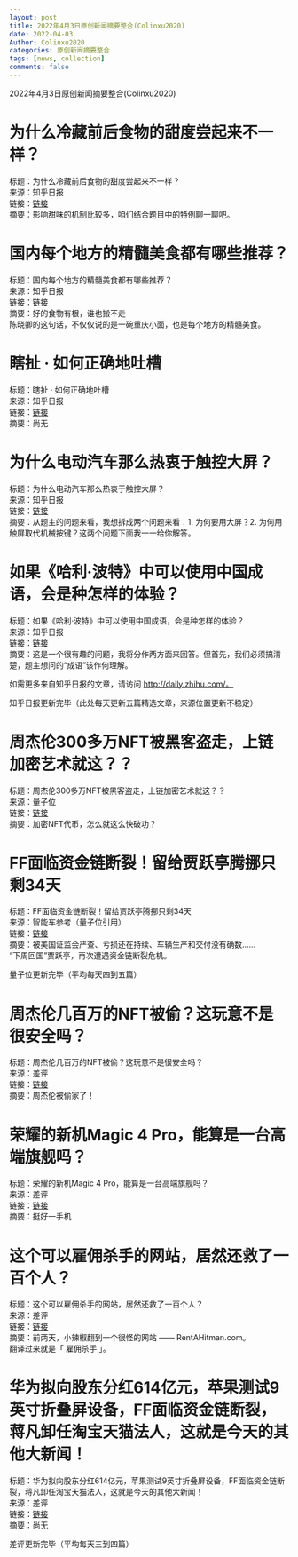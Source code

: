 ```yaml
---
layout: post
title: 2022年4月3日原创新闻摘要整合(Colinxu2020)
date: 2022-04-03
Author: Colinxu2020
categories: 原创新闻摘要整合
tags: [news, collection]
comments: false
--- 
```


2022年4月3日原创新闻摘要整合(Colinxu2020)
<!-- more -->

# 为什么冷藏前后食物的甜度尝起来不一样？
标题：为什么冷藏前后食物的甜度尝起来不一样？<br>
来源：知乎日报<br>
链接：[链接](http://daily.zhihu.com/story/9747015)<br>
摘要：影响甜味的机制比较多，咱们结合题目中的特例聊一聊吧。
 
# 国内每个地方的精髓美食都有哪些推荐？
标题：国内每个地方的精髓美食都有哪些推荐？<br>
来源：知乎日报<br>
链接：[链接](http://daily.zhihu.com/story/9747117)<br>
摘要：好的食物有根，谁也搬不走<br>
陈晓卿的这句话，不仅仅说的是一碗重庆小面，也是每个地方的精髓美食。
 
# 瞎扯 · 如何正确地吐槽
标题：瞎扯 · 如何正确地吐槽<br>
来源：知乎日报<br>
链接：[链接](http://daily.zhihu.com/story/9747102)<br>
摘要：尚无

# 为什么电动汽车那么热衷于触控大屏？
标题：为什么电动汽车那么热衷于触控大屏？<br>
来源：知乎日报<br>
链接：[链接](http://daily.zhihu.com/story/9747005)<br>
摘要：从题主的问题来看，我想拆成两个问题来看：1. 为何要用大屏？2. 为何用触屏取代机械按键？这两个问题下面我一一给你解答。

# 如果《哈利·波特》中可以使用中国成语，会是种怎样的体验？
标题：如果《哈利·波特》中可以使用中国成语，会是种怎样的体验？<br>
来源：知乎日报<br>
链接：[链接](http://daily.zhihu.com/story/9747120)<br>
摘要：这是一个很有趣的问题，我将分作两方面来回答。但首先，我们必须搞清楚，题主想问的“成语”该作何理解。
 
 如需更多来自知乎日报的文章，请访问 http://daily.zhihu.com/。
 
知乎日报更新完毕（此处每天更新五篇精选文章，来源位置更新不稳定）
 
# 周杰伦300多万NFT被黑客盗走，上链加密艺术就这？？
标题：周杰伦300多万NFT被黑客盗走，上链加密艺术就这？？<br>
来源：量子位<br>
链接：[链接](http://mp.weixin.qq.com/s?__biz=MzIzNjc1NzUzMw==&mid=2247617541&idx=1&sn=d11e43e79230732f967a8d542820fa39&chksm=e8d1bb77dfa6326110af32fbf6dc68aa24235089f9c1417805f1f04de4ea01d0b607e210457e#rd)<br>
摘要：加密NFT代币，怎么就这么快破功？<br>
 
# FF面临资金链断裂！留给贾跃亭腾挪只剩34天
标题：FF面临资金链断裂！留给贾跃亭腾挪只剩34天<br>
来源：智能车参考（量子位引用）<br>
链接：[链接](http://mp.weixin.qq.com/s?__biz=MzkzOTE3Nzc5MA==&mid=2247492601&idx=1&sn=76c205726bf6cc20e21e639854cf1edb&chksm=c2f641a8f581c8bed68efc6cb1e566f5cbe93de14ec6a32ce4dfec92ae89efa7529238dbfafe#rd)<br>
摘要：被美国证监会严查、亏损还在持续、车辆生产和交付没有确数……<br>
“下周回国”贾跃亭，再次遭遇资金链断裂危机。

量子位更新完毕（平均每天四到五篇）

#  周杰伦几百万的NFT被偷？这玩意不是很安全吗？
标题：周杰伦几百万的NFT被偷？这玩意不是很安全吗？<br>
来源：差评<br>
链接：[链接](http://mp.weixin.qq.com/s?__biz=MzA5NDc1NzQ4MA==&mid=2654005748&idx=1&sn=25acb86c4706aa83db760b487b64dcd8&chksm=8b8dfef3bcfa77e560bbc8b63b5daa6818a3a554777176d505c6fa4c3e8e10c2fc483240c3c7#rd)<br>
摘要：周杰伦被偷家了！
 
# 荣耀的新机Magic 4 Pro，能算是一台高端旗舰吗？
标题：荣耀的新机Magic 4 Pro，能算是一台高端旗舰吗？<br>
来源：差评<br>
链接：[链接](http://mp.weixin.qq.com/s?__biz=MzA5NDc1NzQ4MA==&mid=2654005748&idx=2&sn=19eb693942380785935dd67b657a19bf&chksm=8b8dfef3bcfa77e52c119b471e94c69cc0c20dd203225bac4a72beff63563075cac488a69c47#rd)<br>
摘要：挺好一手机
 
# 这个可以雇佣杀手的网站，居然还救了一百个人？
标题：这个可以雇佣杀手的网站，居然还救了一百个人？<br>
来源：差评<br>
链接：[链接](http://mp.weixin.qq.com/s?__biz=MzA5NDc1NzQ4MA==&mid=2654005748&idx=3&sn=e9c9dda7026faf6b380f5779d0b75397&chksm=8b8dfef3bcfa77e5403b553edca914c6a12912ed5b2e45bbdd8d7cf76b87335c906970379e02#rd)<br>
摘要：前两天，小辣椒翻到一个很怪的网站 —— RentAHitman.com。<br>
翻译过来就是「 雇佣杀手 」。
 
# 华为拟向股东分红614亿元，苹果测试9英寸折叠屏设备，FF面临资金链断裂，蒋凡卸任淘宝天猫法人，这就是今天的其他大新闻！
标题：华为拟向股东分红614亿元，苹果测试9英寸折叠屏设备，FF面临资金链断裂，蒋凡卸任淘宝天猫法人，这就是今天的其他大新闻！<br>
来源：差评<br>
链接：[链接](http://mp.weixin.qq.com/s?__biz=MzA5NDc1NzQ4MA==&mid=2654005748&idx=6&sn=f7ca1d7d8b6d2067fbf807d5b263902a&chksm=8b8dfef3bcfa77e56f271a8347673d6122776a334ad9e528730fac1bb63e5a487da791a4c87f#rd)<br>
摘要：尚无
 
差评更新完毕（平均每天三到四篇）
